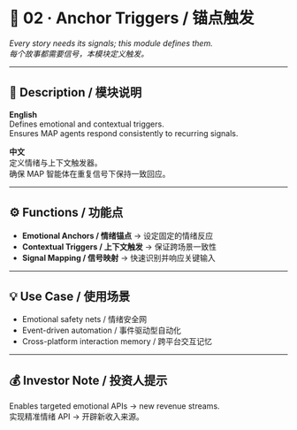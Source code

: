 # 🎯 02 · Anchor Triggers / 锚点触发  
*Every story needs its signals; this module defines them.*  
*每个故事都需要信号，本模块定义触发。*

---

## 📖 Description / 模块说明  

**English**  
Defines emotional and contextual triggers.  
Ensures MAP agents respond consistently to recurring signals.  

**中文**  
定义情绪与上下文触发器。  
确保 MAP 智能体在重复信号下保持一致回应。  

---

## ⚙️ Functions / 功能点
- **Emotional Anchors / 情绪锚点** → 设定固定的情绪反应  
- **Contextual Triggers / 上下文触发** → 保证跨场景一致性  
- **Signal Mapping / 信号映射** → 快速识别并响应关键输入  

---

## 💡 Use Case / 使用场景
- Emotional safety nets / 情绪安全网  
- Event-driven automation / 事件驱动型自动化  
- Cross-platform interaction memory / 跨平台交互记忆  

---

## 💰 Investor Note / 投资人提示
Enables targeted emotional APIs → new revenue streams.  
实现精准情绪 API → 开辟新收入来源。  
